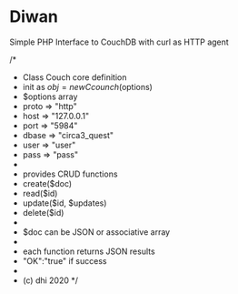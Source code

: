 # Diwan
Simple PHP Interface to CouchDB with curl as HTTP agent

/*
 * Class Couch core definition
 * init as $obj = new Ccounch($options)
 * $options array
 * proto   => "http"
 * host    => "127.0.0.1"
 * port 	 => "5984"
 * dbase	 => "circa3_quest"
 * user    => "user"
 * pass    => "pass"
 *
 * provides CRUD functions
 * create($doc)
 * read($id)
 * update($id, $updates)
 * delete($id)
 * 
 * $doc can be JSON or associative array
 *
 * each function returns JSON results
 * "OK":"true" if success
 *
 * (c) dhi 2020
 */
